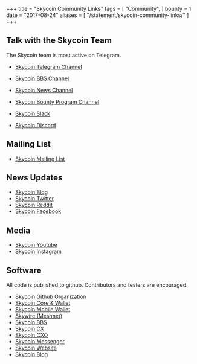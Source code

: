 +++
title = "Skycoin Community Links"
tags = [
    "Community",
]
bounty = 1
date = "2017-08-24"
aliases = [
	"/statement/skycoin-community-links/"
]
+++

Talk with the Skycoin Team
--------------------------

The Skycoin team is most active on Telegram.

* [Skycoin Telegram Channel](https://t.me/Skycoin)
* [Skycoin BBS Channel](https://t.me/skycoinbbs)
* [Skycoin News Channel](https://t.me/skycoinnews)
* [Skycoin Bounty Program Channel](https://t.me/skycoinbounty)

* [Skycoin Slack](https://skycoin.herokuapp.com)
* [Skycoin Discord](https://discord.gg/MTepVHE)

Mailing List
------------

* [Skycoin Mailing List](http://eepurl.com/c4DyAv)

News Updates
------------

* [Skycoin Blog](https://www.skycoin.net/blog/)
* [Skycoin Twitter](https://twitter.com/skycoinproject)
* [Skycoin Reddit](https://reddit.com/r/skycoinproject)
* [Skycoin Facebook](https://www.facebook.com/SkycoinOfficial)

Media
-----

* [Skycoin Youtube](https://www.youtube.com/c/skycoin)
* [Skycoin Instagram](https://www.instagram.com/skycoinproject/)

Software
--------

All code is published to github.  Contributors and testers are encouraged.

* [Skycoin Github Organization](https://github.com/skycoin)
* [Skycoin Core & Wallet](https://github.com/skycoin/skycoin)
* [Skycoin Mobile Wallet](https://github.com/skycoin/skycoin-mobilewallet)
* [Skywire (Meshnet)](https://github.com/skycoin/skywire)
* [Skycoin BBS](https://github.com/skycoin/bbs)
* [Skycoin CX](https://github.com/skycoin/cx)
* [Skycoin CXO](https://github.com/skycoin/cxo)
* [Skycoin Messenger](https://github.com/skycoin/net)
* [Skycoin Website](https://github.com/skycoin/skycoin.net)
* [Skycoin Blog](https://github.com/skycoin/blog)
